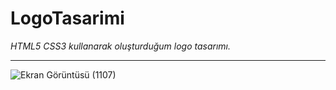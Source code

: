 # LogoTasarimi
*HTML5 CSS3 kullanarak oluşturduğum logo tasarımı.*
***
![Ekran Görüntüsü (1107)](https://user-images.githubusercontent.com/81379373/231569394-f511e857-87ac-443e-87cc-1ce5eb89d850.png)
